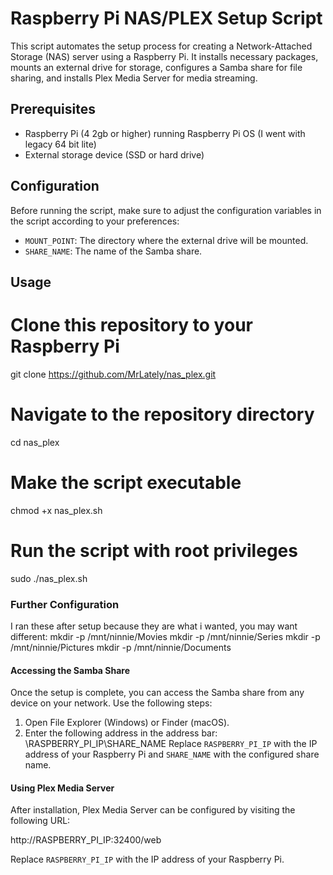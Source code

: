 # Raspberry Pi NAS/PLEX Setup Script

This script automates the setup process for creating a Network-Attached Storage (NAS) server using a Raspberry Pi.
It installs necessary packages, mounts an external drive for storage, configures a Samba share for file sharing,
and installs Plex Media Server for media streaming.

## Prerequisites

- Raspberry Pi (4 2gb or higher) running Raspberry Pi OS (I went with legacy 64 bit lite)
- External storage device (SSD or hard drive)

## Configuration

Before running the script, make sure to adjust the configuration variables in the script according to your preferences:

- `MOUNT_POINT`: The directory where the external drive will be mounted.
- `SHARE_NAME`: The name of the Samba share.

## Usage
# Clone this repository to your Raspberry Pi
git clone https://github.com/MrLately/nas_plex.git

# Navigate to the repository directory
cd nas_plex

# Make the script executable
chmod +x nas_plex.sh

# Run the script with root privileges
sudo ./nas_plex.sh


### Further Configuration
I ran these after setup because they are what i wanted, you may want different:
mkdir -p /mnt/ninnie/Movies
mkdir -p /mnt/ninnie/Series
mkdir -p /mnt/ninnie/Pictures
mkdir -p /mnt/ninnie/Documents

#### Accessing the Samba Share

Once the setup is complete, you can access the Samba share from any device on your network. Use the following steps:

1. Open File Explorer (Windows) or Finder (macOS).
2. Enter the following address in the address bar:
   \\RASPBERRY_PI_IP\SHARE_NAME
Replace `RASPBERRY_PI_IP` with the IP address of your Raspberry Pi and `SHARE_NAME` with the configured share name.

#### Using Plex Media Server

After installation, Plex Media Server can be configured by visiting the following URL:

http://RASPBERRY_PI_IP:32400/web

Replace `RASPBERRY_PI_IP` with the IP address of your Raspberry Pi.
